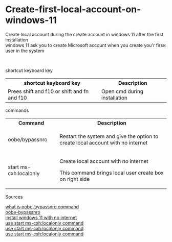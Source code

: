 # Create-first-local-account-on-windows-11

<p>Create local account during the create account in windows 11 after the first installation
<br>
windows 11 ask you to create Microsoft account when you create you'r firsא user in the system
</p>
<br>
<p>shortcut keyboard key</p>
<table>
  <tr>
    <th>shortcut keyboard key</th>
    <th>Description</th>
  </tr>
  <tr>
    <td>Prees shift and f10 or shift and fn and f10</td>
    <td>Open cmd during installation</td>
  </tr>
</table>
<p>commands</p>
<table>
  <tr>
    <th>Command</th>
    <th>Description</th>
  </tr>
  <tr>
    <td>oobe/bypassnro</td>
    <td><p>Restart the system and give the option to create local account with no internet</p></td>
  </tr>
  <tr>
    <td>start ms-cxh:localonly</td>
    <td><p>Create local account with no internet</p><p>This command brings local user create box on right side</p></td>
  </tr>
</table>
<p>Sources</p>
<a href="https://www.elevenforum.com/t/what-is-oobe-bypassnro.5011/">what is oobe-bypassnro command</a>
<br>
<a href="https://linustechtips.com/topic/1515890-what-does-oobebypassnro-stand-for/">oobe-bypassnro</a>
<br>
<a href="https://pureinfotech.com/bypass-internet-connection-install-windows-11/">install windows 11 with no internet</a>
<br>
<a href="https://www.youtube.com/watch?v=LK75SWX4F2s">use start ms-cxh:localonly command</a>
<br>
<a href="https://www.reddit.com/r/WindowsHelp/comments/1ij7wh3/how_to_setup_windows_11_24h2_with_a_local_user/?share_id=oQ-E74PNFCYsUQzPP1Fko&utm_medium=ios_app&utm_name=ioscss&utm_source=share&utm_term=1">use start ms-cxh:localonly command</a>
<br>
<a href="https://www.tomshardware.com/pc-components/gpus/windows-11-local-account-workaround-discovered-just-as-microsoft-closes-previous-loophole-in-insider-build">use start ms-cxh:localonly command</a>
